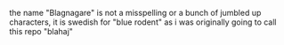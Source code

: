 the name "Blagnagare" is not a misspelling or a bunch of jumbled up characters, it is swedish for "blue rodent" as i was originally going to call this repo "blahaj"